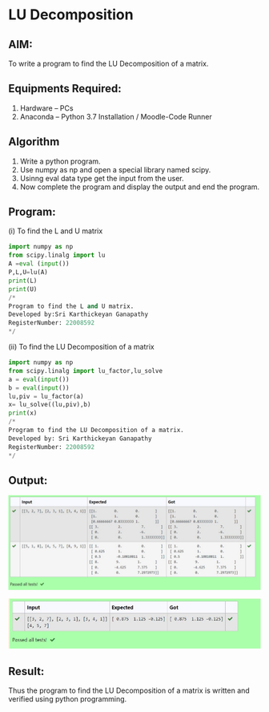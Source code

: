 # LU Decomposition 

## AIM:
To write a program to find the LU Decomposition of a matrix.

## Equipments Required:
1. Hardware – PCs
2. Anaconda – Python 3.7 Installation / Moodle-Code Runner

## Algorithm
1. Write a python program.
2. Use numpy as np and open a special library named scipy.
3. Usinng eval data type get the input from the user.
4. Now complete the program and display the output and end the program.
 
## Program:
(i) To find the L and U matrix
```python
import numpy as np
from scipy.linalg import lu
A =eval (input())
P,L,U=lu(A)
print(L)
print(U)
/*
Program to find the L and U matrix.
Developed by:Sri Karthickeyan Ganapathy 
RegisterNumber: 22008592
*/
```
(ii) To find the LU Decomposition of a matrix
```python
import numpy as np
from scipy.linalg import lu_factor,lu_solve
a = eval(input())
b = eval(input())
lu,piv = lu_factor(a)
x= lu_solve((lu,piv),b)
print(x)
/*
Program to find the LU Decomposition of a matrix.
Developed by: Sri Karthickeyan Ganapathy 
RegisterNumber: 22008592
*/
```

## Output:
![lu decomposition](./out1.jpg)

![lu decomposition](./out2.jpg)
## Result:
Thus the program to find the LU Decomposition of a matrix is written and verified using python programming.